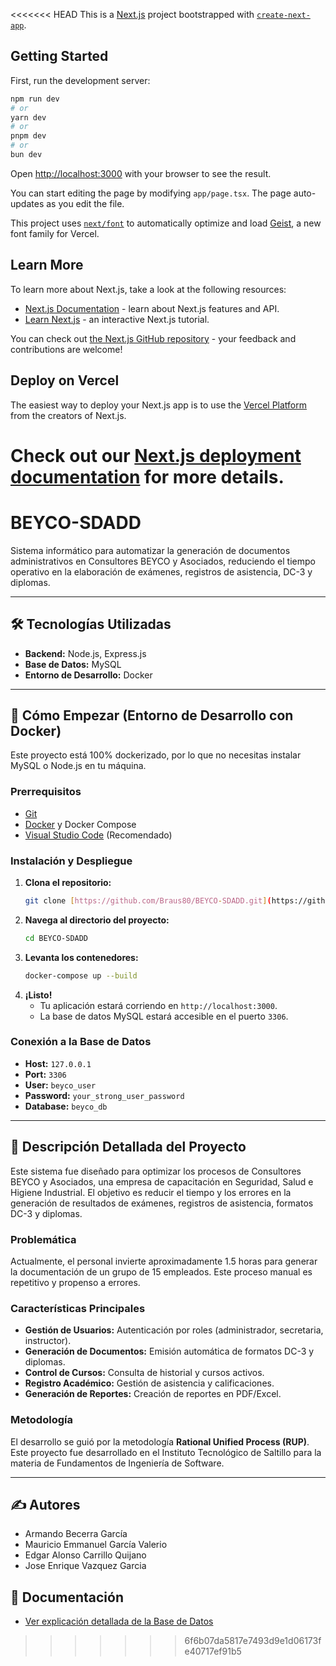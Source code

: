 <<<<<<< HEAD
This is a [Next.js](https://nextjs.org) project bootstrapped with [`create-next-app`](https://nextjs.org/docs/app/api-reference/cli/create-next-app).

## Getting Started

First, run the development server:

```bash
npm run dev
# or
yarn dev
# or
pnpm dev
# or
bun dev
```

Open [http://localhost:3000](http://localhost:3000) with your browser to see the result.

You can start editing the page by modifying `app/page.tsx`. The page auto-updates as you edit the file.

This project uses [`next/font`](https://nextjs.org/docs/app/building-your-application/optimizing/fonts) to automatically optimize and load [Geist](https://vercel.com/font), a new font family for Vercel.

## Learn More

To learn more about Next.js, take a look at the following resources:

- [Next.js Documentation](https://nextjs.org/docs) - learn about Next.js features and API.
- [Learn Next.js](https://nextjs.org/learn) - an interactive Next.js tutorial.

You can check out [the Next.js GitHub repository](https://github.com/vercel/next.js) - your feedback and contributions are welcome!

## Deploy on Vercel

The easiest way to deploy your Next.js app is to use the [Vercel Platform](https://vercel.com/new?utm_medium=default-template&filter=next.js&utm_source=create-next-app&utm_campaign=create-next-app-readme) from the creators of Next.js.

Check out our [Next.js deployment documentation](https://nextjs.org/docs/app/building-your-application/deploying) for more details.
=======
# BEYCO-SDADD

Sistema informático para automatizar la generación de documentos administrativos en Consultores BEYCO y Asociados, reduciendo el tiempo operativo en la elaboración de exámenes, registros de asistencia, DC-3 y diplomas.

---

## 🛠️ Tecnologías Utilizadas

* **Backend:** Node.js, Express.js
* **Base de Datos:** MySQL
* **Entorno de Desarrollo:** Docker

---

## 🚀 Cómo Empezar (Entorno de Desarrollo con Docker)

Este proyecto está 100% dockerizado, por lo que no necesitas instalar MySQL o Node.js en tu máquina.

### **Prerrequisitos**

* [Git](https://git-scm.com/)
* [Docker](https://www.docker.com/products/docker-desktop/) y Docker Compose
* [Visual Studio Code](https://code.visualstudio.com/) (Recomendado)

### **Instalación y Despliegue**

1.  **Clona el repositorio:**
    ```bash
    git clone [https://github.com/Braus80/BEYCO-SDADD.git](https://github.com/Braus80/BEYCO-SDADD.git)
    ```
2.  **Navega al directorio del proyecto:**
    ```bash
    cd BEYCO-SDADD
    ```
3.  **Levanta los contenedores:**
    ```bash
    docker-compose up --build
    ```
4.  **¡Listo!**
    * Tu aplicación estará corriendo en `http://localhost:3000`.
    * La base de datos MySQL estará accesible en el puerto `3306`.

### **Conexión a la Base de Datos**
* **Host:** `127.0.0.1`
* **Port:** `3306`
* **User:** `beyco_user`
* **Password:** `your_strong_user_password`
* **Database:** `beyco_db`

---

## 📝 Descripción Detallada del Proyecto

Este sistema fue diseñado para optimizar los procesos de Consultores BEYCO y Asociados, una empresa de capacitación en Seguridad, Salud e Higiene Industrial. El objetivo es reducir el tiempo y los errores en la generación de resultados de exámenes, registros de asistencia, formatos DC-3 y diplomas.

### **Problemática**

Actualmente, el personal invierte aproximadamente 1.5 horas para generar la documentación de un grupo de 15 empleados. Este proceso manual es repetitivo y propenso a errores.

### **Características Principales**

* **Gestión de Usuarios:** Autenticación por roles (administrador, secretaria, instructor).
* **Generación de Documentos:** Emisión automática de formatos DC-3 y diplomas.
* **Control de Cursos:** Consulta de historial y cursos activos.
* **Registro Académico:** Gestión de asistencia y calificaciones.
* **Generación de Reportes:** Creación de reportes en PDF/Excel.

### **Metodología**

El desarrollo se guió por la metodología **Rational Unified Process (RUP)**. Este proyecto fue desarrollado en el Instituto Tecnológico de Saltillo para la materia de Fundamentos de Ingeniería de Software.

---

## ✍️ Autores

* Armando Becerra García
* Mauricio Emmanuel García Valerio
* Edgar Alonso Carrillo Quijano
* Jose Enrique Vazquez Garcia

## 📖 Documentación

* [Ver explicación detallada de la Base de Datos](docs/database_setup.md)
>>>>>>> 6f6b07da5817e7493d9e1d06173fe40717ef91b5
